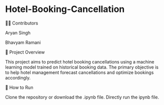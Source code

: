 # Hotel-Booking-Cancellation

👨‍💻 Contributors

Aryan Singh

Bhavyam Ramani

📌 Project Overview

This project aims to predict hotel booking cancellations using a machine learning model trained on historical booking data. The primary objective is to help hotel management forecast cancellations and optimize bookings accordingly.

📝 How to Run

Clone the repository or download the .ipynb file.
Directly run the ipynb file.
